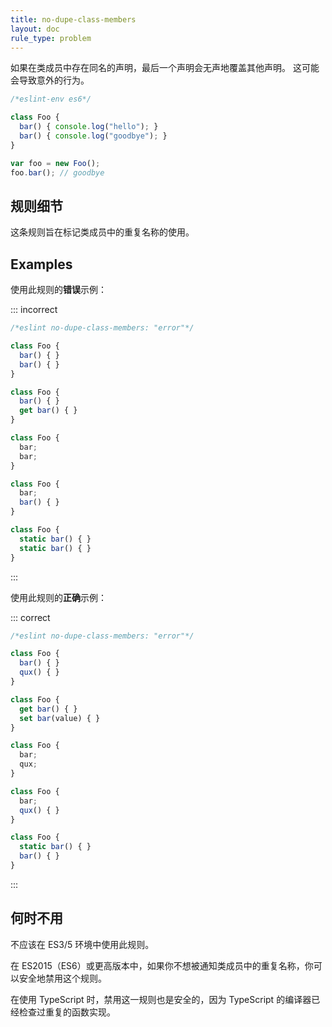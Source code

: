 ```yaml
---
title: no-dupe-class-members
layout: doc
rule_type: problem
---
```


如果在类成员中存在同名的声明，最后一个声明会无声地覆盖其他声明。
这可能会导致意外的行为。

```js
/*eslint-env es6*/

class Foo {
  bar() { console.log("hello"); }
  bar() { console.log("goodbye"); }
}

var foo = new Foo();
foo.bar(); // goodbye
```

## 规则细节

这条规则旨在标记类成员中的重复名称的使用。

## Examples

使用此规则的**错误**示例：

::: incorrect

```js
/*eslint no-dupe-class-members: "error"*/

class Foo {
  bar() { }
  bar() { }
}

class Foo {
  bar() { }
  get bar() { }
}

class Foo {
  bar;
  bar;
}

class Foo {
  bar;
  bar() { }
}

class Foo {
  static bar() { }
  static bar() { }
}
```

:::

使用此规则的**正确**示例：

::: correct

```js
/*eslint no-dupe-class-members: "error"*/

class Foo {
  bar() { }
  qux() { }
}

class Foo {
  get bar() { }
  set bar(value) { }
}

class Foo {
  bar;
  qux;
}

class Foo {
  bar;
  qux() { }
}

class Foo {
  static bar() { }
  bar() { }
}
```

:::

## 何时不用

不应该在 ES3/5 环境中使用此规则。

在 ES2015（ES6）或更高版本中，如果你不想被通知类成员中的重复名称，你可以安全地禁用这个规则。

在使用 TypeScript 时，禁用这一规则也是安全的，因为 TypeScript 的编译器已经检查过重复的函数实现。

